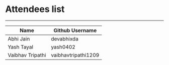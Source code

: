 # Attendees list
---

| Name        | Github Username |
| ----------- | --------------- |
| Abhi Jain   | devabhixda |
| Yash Tayal  | yash0402 |
| Vaibhav Tripathi  | vaibhavtripathi1209 |
